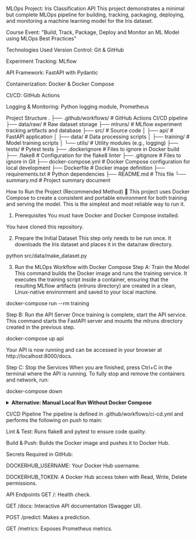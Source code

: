 MLOps Project: Iris Classification API
This project demonstrates a minimal but complete MLOps pipeline for building, tracking, packaging, deploying, and monitoring a machine learning model for the Iris dataset.

Course Event: "Build, Track, Package, Deploy and Monitor an ML Model using MLOps Best Practices"

Technologies Used
Version Control: Git & GitHub

Experiment Tracking: MLflow

API Framework: FastAPI with Pydantic

Containerization: Docker & Docker Compose

CI/CD: GitHub Actions

Logging & Monitoring: Python logging module, Prometheus

Project Structure
.
├── .github/workflows/      # GitHub Actions CI/CD pipeline
├── data/raw/               # Raw dataset storage
├── mlruns/                 # MLflow experiment tracking artifacts and database
├── src/                    # Source code
│   ├── api/                # FastAPI application
│   ├── data/               # Data processing scripts
│   ├── training/           # Model training scripts
│   └── utils/              # Utility modules (e.g., logging)
├── tests/                  # Pytest tests
├── .dockerignore           # Files to ignore in Docker build
├── .flake8                 # Configuration for the flake8 linter
├── .gitignore              # Files to ignore in Git
├── docker-compose.yml      # Docker Compose configuration for local development
├── Dockerfile              # Docker image definition
├── requirements.txt        # Python dependencies
├── README.md               # This file
└── summary.md              # Project summary document

How to Run the Project (Recommended Method) 🚀
This project uses Docker Compose to create a consistent and portable environment for both training and serving the model. This is the simplest and most reliable way to run it.

1. Prerequisites
You must have Docker and Docker Compose installed.

You have cloned this repository.

2. Prepare the Initial Dataset
This step only needs to be run once. It downloads the Iris dataset and places it in the data/raw directory.

python src/data/make_dataset.py

3. Run the MLOps Workflow with Docker Compose
Step A: Train the Model
This command builds the Docker image and runs the training service. It executes the training script inside a container, ensuring that the resulting MLflow artifacts (mlruns directory) are created in a clean, Linux-native environment and saved to your local machine.

docker-compose run --rm training

Step B: Run the API Server
Once training is complete, start the API service. This command starts the FastAPI server and mounts the mlruns directory created in the previous step.

docker-compose up api

Your API is now running and can be accessed in your browser at http://localhost:8000/docs.

Step C: Stop the Services
When you are finished, press Ctrl+C in the terminal where the API is running. To fully stop and remove the containers and network, run:

docker-compose down

<details>
<summary><strong>Alternative: Manual Local Run Without Docker Compose</strong></summary>

This method allows you to run each component of the project manually on your local machine.

Local Setup:

# Create and activate a virtual environment
python -m venv .venv
.\.venv\Scripts\activate  # Windows
# source .venv/bin/activate  # macOS/Linux

# Install dependencies
pip install -r requirements.txt

Generate Raw Data:

python src/data/make_dataset.py

Run Experiments and Register Model:
In one terminal, start the MLflow UI:

mlflow ui --backend-store-uri ./mlruns

In a second terminal, run the training script:

python src/training/train.py

Open http://127.0.0.1:5000 to view experiments.

Run the API Locally:

uvicorn src.api.main:app --host 0.0.0.0 --port 8000

Access the API docs at http://localhost:8000/docs.

</details>

CI/CD Pipeline
The pipeline is defined in .github/workflows/ci-cd.yml and performs the following on push to main:

Lint & Test: Runs flake8 and pytest to ensure code quality.

Build & Push: Builds the Docker image and pushes it to Docker Hub.

Secrets Required in GitHub:

DOCKERHUB_USERNAME: Your Docker Hub username.

DOCKERHUB_TOKEN: A Docker Hub access token with Read, Write, Delete permissions.

API Endpoints
GET /: Health check.

GET /docs: Interactive API documentation (Swagger UI).

POST /predict: Makes a prediction.

GET /metrics: Exposes Prometheus metrics.